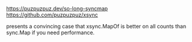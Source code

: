 https://puzpuzpuz.dev/so-long-syncmap
https://github.com/puzpuzpuz/xsync

presents a convincing case that xsync.MapOf is better on all counts than sync.Map if you need performance.